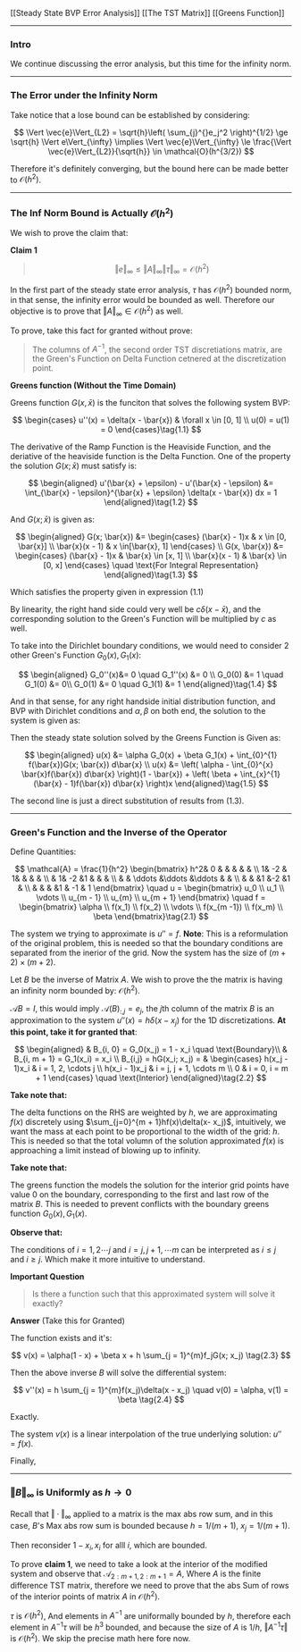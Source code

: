 [[Steady State BVP Error Analysis]]
[[The TST Matrix]]
[[Greens Function]]

---
### **Intro**
We continue discussing the error analysis, but this time for the infinity norm. 


---
### **The Error under the Infinity Norm**

Take notice that a lose bound can be established by considering: 

$$
\Vert \vec{e}\Vert_{L2} = \sqrt{h}\left(
        \sum_{j}^{}e_j^2
    \right)^{1/2} \ge \sqrt{h} \Vert e\Vert_{\infty}
    \implies
    \Vert \vec{e}\Vert_{\infty} \le 
    \frac{\Vert \vec{e}\Vert_{L2}}{\sqrt{h}} \in 
    \mathcal{O}(h^{3/2})
$$

Therefore it's definitely converging, but the bound here can be made better to $\mathcal{O}(h^2)$. 

---
### **The Inf Norm Bound is Actually $\mathcal{O}(h^2)$**

We wish to prove the claim that: 

**Claim 1**

> $$
> \Vert e\Vert_{\infty} \le \Vert A\Vert_{\infty}\Vert \tau\Vert_{\infty} = \mathcal{O}(h^2)
> $$

In the first part of the steady state error analysis, $\tau$ has $\mathcal{O}(h^2)$ bounded norm, in that sense, the infinity error would be bounded as well. Therefore our objective is to prove that $\Vert A\Vert_{\infty} \in \mathcal{O}(h^2)$ as well. 

To prove, take this fact for granted without prove: 

> The columns of $A^{-1}$, the second order TST discretiations matrix, are the Green's Function on Delta Function cetnered at the discretization point. 

**Greens function (Without the Time Domain)**

Greens function $G(x, \bar{x})$ is the funciton that solves the following system BVP: 

$$
\begin{cases}
    u''(x) = \delta(x - \bar{x}) & \forall x \in [0, 1] 
    \\
    u(0) = u(1) = 0
\end{cases}\tag{1.1}
$$

The derivative of the Ramp Function is the Heaviside Function, and the deriative of the heaviside function is the Delta Function. One of the property the solution $G(x; \bar{x})$ must satisfy is: 

$$
\begin{aligned}
    u'(\bar{x} + \epsilon) - u'(\bar{x} - \epsilon) &=  
    \int_{\bar{x} - \epsilon}^{\bar{x} + \epsilon} \delta(x - \bar{x}) dx = 1
\end{aligned}\tag{1.2}
$$

And $G(x; \bar{x})$ is given as: 

$$
\begin{aligned}
    G(x; \bar{x}) &= 
    \begin{cases}
        (\bar{x} - 1)x & x \in [0, \bar{x}]
        \\
        \bar{x}(x - 1) & x \in[\bar{x}, 1]
    \end{cases}
    \\
    G(x, \bar{x}) &= 
    \begin{cases}
        (\bar{x} - 1)x & \bar{x} \in [x, 1]
        \\
        \bar{x}(x - 1) & \bar{x} \in [0, x]
    \end{cases} \quad \text{For Integral Representation}
\end{aligned}\tag{1.3}
$$

Which satisfies the property given in expression (1.1)

By linearity, the right hand side could very well be $c\delta(x - \bar{x})$, and the corresponding solution to the Green's Function will be multiplied by $c$ as well. 

To take into the Dirichlet boundary conditions, we would need to consider 2 other Green's Function $G_0(x), G_1(x)$: 

$$
\begin{aligned}
    G_0''(x)&= 0 \quad G_1''(x) &= 0 \\ 
    G_0(0) &= 1 \quad G_1(0) &= 0\\ 
    G_0(1) &= 0 \quad G_1(1) &= 1
\end{aligned}\tag{1.4}
$$

And in that sense, for any right handside initial distribution function, and BVP with Dirichlet conditions and $\alpha, \beta$ on both end, the solution to the system is given as: 

Then the steady state solution solved by the Greens Function is Given as: 


$$
\begin{aligned}
    u(x) &= \alpha G_0(x) + \beta G_1(x) + \int_{0}^{1} 
        f(\bar{x})G(x; \bar{x})
    d\bar{x}
    \\
    u(x) &= \left(
        \alpha - \int_{0}^{x} 
            \bar{x}f(\bar{x})
        d\bar{x}
    \right)(1 - \bar{x}) + \left(
        \beta + \int_{x}^{1} 
            (\bar{x} - 1)f(\bar{x})
        d\bar{x}
    \right)x
\end{aligned}\tag{1.5}
$$

The second line is just a direct substitution of results from (1.3). 

---
### **Green's Function and the Inverse of the Operator**

Define Quantities: 

$$
\mathcal{A} = \frac{1}{h^2}
\begin{bmatrix}
    h^2& 0 & & & & & \\
    1& -2 & 1& & & & \\
    & 1& -2 &1 & & & \\
    & & \ddots &\ddots  &\ddots  & & \\
    & & &1  &-2  &1 & \\
    & & & &1 & -1 & 1
\end{bmatrix} \quad 
u = \begin{bmatrix}
u_0 \\ u_1 \\  \vdots \\ u_{m - 1} \\ u_{m} \\ u_{m + 1}
\end{bmatrix} \quad f = \begin{bmatrix}
    \alpha  \\ f(x_1) \\ f(x_2) \\ \vdots \\ f(x_{m -1}) \\ f(x_m) \\ \beta
\end{bmatrix}\tag{2.1}
$$

The system we trying to approximate is $u'' = f$. **Note**: This is a reformulation of the original problem, this is needed so that the boundary conditions are separated from the inerior of the grid. Now the system has the size of $(m + 2)\times (m + 2)$. 

Let $B$ be the inverse of Matrix $A$. We wish to prove the the matrix is having an infinity norm bounded by: $\mathcal{O}(h^2)$. 

$\mathcal{A}B = I$, this would imply $\mathcal{A}(B)_{:, j} = e_j$, the $j$th column of the matrix $B$ is an approximation to the system $u''(x) = h\delta(x - x_j)$ for the 1D discretizations. **At this point, take it for granted that**: 

$$
\begin{aligned}
    & B_{i, 0}  = G_0(x_j) = 1 - x_i \quad \text{Boundary}\\
    & B_{i, m + 1} = G_1(x_i) = x_i \\
    B_{i,j} = hG(x_i; x_j) = 
    & \begin{cases} 
        h(x_j - 1)x_i & i = 1, 2, \cdots j
        \\
        h(x_i - 1)x_j & i = j, j + 1, \cdots m
        \\
        0 & i = 0, i = m + 1
    \end{cases} \quad \text{Interior}
\end{aligned}\tag{2.2}
$$

**Take note that:** 

The delta functions on the RHS are weighted by $h$, we are approximating $f(x)$ discretely using $\sum_{j=0}^{m + 1}hf(x)\delta(x- x_j)$, intuitively, we want the mass at each point to be proportional to the width of the grid: $h$. This is needed so that the total volumn of the solution approximated $f(x)$ is approaching a limit instead of blowing up to infinity. 

**Take note that:** 

The greens function the models the solution for the interior grid points have value 0 on the boundary, corresponding to the first and last row of the matrix $B$. This is needed to prevent conflicts with the boundary greens function $G_0(x), G_1(x)$. 

**Observe that:**

The conditions of $i = 1, 2\cdots j$ and $i = j, j + 1, \cdots m$ can be interpreted as $i \le j$ and $i \ge j$. Which make it more intuitive to understand. 


**Important Question**

> Is there a function such that this approximated system will solve it exactly? 

**Answer** (Take this for Granted)

The function exists and it's: 

$$
v(x) = \alpha(1 - x) + \beta x + h \sum_{j = 1}^{m}f_jG(x; x_j) \tag{2.3}
$$

Then the above inverse $B$ will solve the differential system: 

$$
v''(x) = h \sum_{j = 1}^{m}f(x_j)\delta(x - x_j)
\quad 
v(0) = \alpha, v(1) = \beta \tag{2.4}
$$

Exactly. 

The system $v(x)$ is a linear interpolation of the true underlying solution: $u''=f(x)$. 

Finally, 


---
### **$\Vert B\Vert_{\infty}$ is Uniformly as $h\rightarrow 0$**

Recall that $\Vert\cdot \Vert_\infty$ applied to a matrix is the max abs row sum, and in this case, $B$'s Max abs row sum is bounded because $h = 1/(m + 1)$, $x_j = 1/(m + 1)$. 

Then reconsider $1 - x_i, x_i$ for alll $i$, which are bounded. 

To prove **claim 1**, we need to take a look at the interior of the modified system and observe that $\mathcal{A}_{2:m + 1, 2:m + 1} = A$, Where $A$ is the finite difference TST matrix, therefore we need to prove that the abs Sum of rows of the interior points of matrix $A$ in $\mathcal{O}(h^2)$. 

$\tau$ is $\mathcal{O}(h^2)$, And elements in $A^{-1}$ are uniformally bounded by $h$, therefore each element in $A^{-1}\tau$ will be $h^3$ bounded, and because the size of $A$ is $1/h$, $\Vert A^{-1}\tau\Vert$ is $\mathcal{O}(h^2)$. We skip the precise math here fore now. 